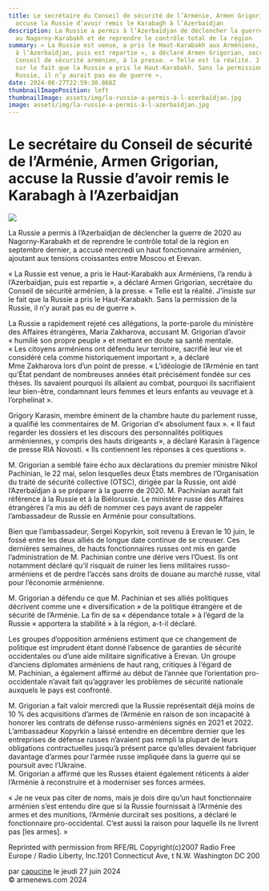 ```yaml
---
title: Le secrétaire du Conseil de sécurité de l’Arménie, Armen Grigorian,
  accuse la Russie d’avoir remis le Karabagh à l’Azerbaidjan
description: La Russie a permis à l’Azerbaïdjan de déclencher la guerre de 2020
  au Nagorny-Karabakh et de reprendre le contrôle total de la région
summary: « La Russie est venue, a pris le Haut-Karabakh aux Arméniens, l’a rendu
  à l’Azerbaïdjan, puis est repartie », a déclaré Armen Grigorian, secrétaire du
  Conseil de sécurité arménien, à la presse. « Telle est la réalité. J’insiste
  sur le fait que la Russie a pris le Haut-Karabakh. Sans la permission de la
  Russie, il n’y aurait pas eu de guerre ».
date: 2024-06-27T22:59:30.868Z
thumbnailImagePosition: left
thumbnailImage: assets/img/la-russie-a-permis-à-l-azerbaïdjan.jpg
image: assets/img/la-russie-a-permis-à-l-azerbaïdjan.jpg
---
```

<!--StartFragment-->

# Le secrétaire du Conseil de sécurité de l’Arménie, Armen Grigorian, accuse la Russie d’avoir remis le Karabagh à l’Azerbaidjan



![](https://www.armenews.com/local/cache-gd2/78/7cc4234948b4ce977844a5ed83f92d.jpg)

La Russie a permis à l’Azerbaïdjan de déclencher la guerre de 2020 au Nagorny-Karabakh et de reprendre le contrôle total de la région en septembre dernier, a accusé mercredi un haut fonctionnaire arménien, ajoutant aux tensions croissantes entre Moscou et Erevan.

« La Russie est venue, a pris le Haut-Karabakh aux Arméniens, l’a rendu à l’Azerbaïdjan, puis est repartie », a déclaré Armen Grigorian, secrétaire du Conseil de sécurité arménien, à la presse. « Telle est la réalité. J’insiste sur le fait que la Russie a pris le Haut-Karabakh. Sans la permission de la Russie, il n’y aurait pas eu de guerre ».

La Russie a rapidement rejeté ces allégations, la porte-parole du ministère des Affaires étrangères, Maria Zakharova, accusant M. Grigorian d’avoir « humilié son propre peuple » et mettant en doute sa santé mentale.\
« Les citoyens arméniens ont défendu leur territoire, sacrifié leur vie et considéré cela comme historiquement important », a déclaré Mme Zakharova lors d’un point de presse. « L’idéologie de l’Arménie en tant qu’État pendant de nombreuses années était précisément fondée sur ces thèses. Ils savaient pourquoi ils allaient au combat, pourquoi ils sacrifiaient leur bien-être, condamnant leurs femmes et leurs enfants au veuvage et à l’orphelinat ».

Grigory Karasin, membre éminent de la chambre haute du parlement russe, a qualifié les commentaires de M. Grigorian d’« absolument faux ». « Il faut regarder les dossiers et les discours des personnalités politiques arméniennes, y compris des hauts dirigeants », a déclaré Karasin à l’agence de presse RIA Novosti. « Ils contiennent les réponses à ces questions ».

M. Grigorian a semblé faire écho aux déclarations du premier ministre Nikol Pachinian, le 22 mai, selon lesquelles deux États membres de l’Organisation du traité de sécurité collective (OTSC), dirigée par la Russie, ont aidé l’Azerbaïdjan à se préparer à la guerre de 2020. M. Pachinian aurait fait référence à la Russie et à la Biélorussie. Le ministère russe des Affaires étrangères l’a mis au défi de nommer ces pays avant de rappeler l’ambassadeur de Russie en Arménie pour consultations.

Bien que l’ambassadeur, Sergei Kopyrkin, soit revenu à Erevan le 10 juin, le fossé entre les deux alliés de longue date continue de se creuser. Ces dernières semaines, de hauts fonctionnaires russes ont mis en garde l’administration de M. Pachinian contre une dérive vers l’Ouest. Ils ont notamment déclaré qu’il risquait de ruiner les liens militaires russo-arméniens et de perdre l’accès sans droits de douane au marché russe, vital pour l’économie arménienne.

M. Grigorian a défendu ce que M. Pachinian et ses alliés politiques décrivent comme une « diversification » de la politique étrangère et de sécurité de l’Arménie. La fin de sa « dépendance totale » à l’égard de la Russie « apportera la stabilité » à la région, a-t-il déclaré.

Les groupes d’opposition arméniens estiment que ce changement de politique est imprudent étant donné l’absence de garanties de sécurité occidentales ou d’une aide militaire significative à Erevan. Un groupe d’anciens diplomates arméniens de haut rang, critiques à l’égard de M. Pachinian, a également affirmé au début de l’année que l’orientation pro-occidentale n’avait fait qu’aggraver les problèmes de sécurité nationale auxquels le pays est confronté.

M. Grigorian a fait valoir mercredi que la Russie représentait déjà moins de 10 % des acquisitions d’armes de l’Arménie en raison de son incapacité à honorer les contrats de défense russo-arméniens signés en 2021 et 2022. L’ambassadeur Kopyrkin a laissé entendre en décembre dernier que les entreprises de défense russes n’avaient pas rempli la plupart de leurs obligations contractuelles jusqu’à présent parce qu’elles devaient fabriquer davantage d’armes pour l’armée russe impliquée dans la guerre qui se poursuit avec l’Ukraine.\
M. Grigorian a affirmé que les Russes étaient également réticents à aider l’Arménie à reconstruire et à moderniser ses forces armées.

« Je ne veux pas citer de noms, mais je dois dire qu’un haut fonctionnaire arménien s’est entendu dire que si la Russie fournissait à l’Arménie des armes et des munitions, l’Arménie durcirait ses positions, a déclaré le fonctionnaire pro-occidental. C’est aussi la raison pour laquelle ils ne livrent pas \[les armes]. »

Reprinted with permission from RFE/RL Copyright(c)2007 Radio Free Europe / Radio Liberty, Inc.1201 Connecticut Ave, t N.W. Washington DC 200

par [capucine](https://www.armenews.com/spip.php?page=auteur&id_auteur=541) le jeudi 27 juin 2024\
© armenews.com 2024

<!--EndFragment-->